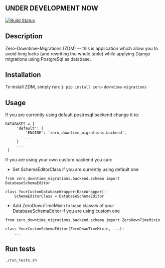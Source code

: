 ## UNDER DEVELOPMENT NOW

[![Build Status](https://travis-ci.org/Smosker/zero-downtime-migrations.svg?branch=master)](https://travis-ci.org/Smosker/zero-downtime-migrations)

## Description

Zero-Downtime-Migrations (ZDM) -- this is application which allow you to avoid long locks (and rewriting the whole table)
while applying Django migrations using PostgreSql as database.

## Installation
To install ZDM, simply run:
`$ pip install zero-downtime-migrations`

## Usage
If you are currently using default postresql backend change it to:
```
DATABASES = {
     'default': {
         'ENGINE': 'zero_downtime_migrations.backend',
         ...
     }
     ...
 }
```

If you are using your own custom backend you can:
- Set SchemaEditorClass if you are currently using default one
```
from zero_downtime_migrations.backend.schema import DatabaseSchemaEditor

class YourCustomDatabaseWrapper(BaseWrapper):
    SchemaEditorClass = DatabaseSchemaEditor
```
- Add ZeroDownTimeMixin to base classes of your DatabaseSchemaEditor
if you are using custom one
```
from zero_downtime_migrations.backend.schema import ZeroDownTimeMixin

class YourCustomSchemaEditor(ZeroDownTimeMixin, ...):
    ...
```

## Run tests

`./run_tests.sh`
